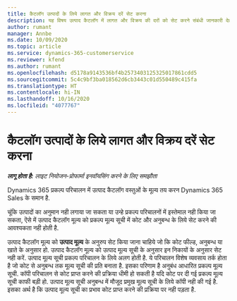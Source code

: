 ```yaml
---
title: कैटलॉग उत्पादों के लिये लागत और विक्रय दरें सेट करना
description: यह विषय उत्पाद कैटलॉग में लागत और विक्रय की दरों को सेट करने संबंधी जानकारी देता है.
author: rumant
manager: Annbe
ms.date: 10/09/2020
ms.topic: article
ms.service: dynamics-365-customerservice
ms.reviewer: kfend
ms.author: rumant
ms.openlocfilehash: d5178a9143536bf4b2573403125325017861cdd5
ms.sourcegitcommit: 5c4c9bf3ba018562d6cb3443c01d550489c415fa
ms.translationtype: HT
ms.contentlocale: hi-IN
ms.lasthandoff: 10/16/2020
ms.locfileid: "4077767"
---
```

# <a name="set-up-cost-and-sales-rates-for-catalog-products"></a>कैटलॉग उत्पादों के लिये लागत और विक्रय दरें सेट करना

_**लागू होता है:** लाइट नियोजन-प्रोफार्मा इनवॉयसिंग करने के लिए समझौता_


Dynamics 365 प्रकल्प परिचालन में उत्पाद कैटलॉग वस्तुओं के मूल्य तय करन Dynamics 365 Sales के समान है.

चूंकि उत्पादों का अनुमान नही लगाया जा सकता या उन्हे प्रकल्प परिचालनों में इस्तेमाल नही किया जा सकता, ऎसे में उत्पाद कैटलॉग मूल्य को प्रकल्प मूल्य सूची में कोट और अनुबन्ध के लिये सेट करने की आवश्यकता नही होती है.

उत्पाद कैटलॉग मूल्य को **उत्पाद मूल्य** के अनुरुप सेट किया जाना चाहिये जो कि कोट फील्ड, अनुबन्ध या खाते के अनुसार हो. उत्पाद कैटलॉग मूल्य को उत्पाद मूल्य सूची के अनुसार इन निकायों के अनुसार सेट नही करें. उत्पाद मूल्य सूची प्रकल्प परिचालन के लिये अलग होती है. ये परिचालन विशेष व्यवसाय तर्क होता है जो कोट से अनुबन्ध तक मूल्य सूची की प्रति बनाता है. इसका परिणाम है अनुबंध आधारित प्रकल्प मूल्य सूची. कॉपी परिचालन से कोट प्राप्त करने की प्रक्रिया धीमी हो सकती है यदि कोट पर दी गई प्रकल्प मूल्य सूची काफी बड़ी हो. उत्पाद मूल्य सूची अनुबन्ध में मौजूद प्रमुख मूल्य सूची के लिये कॉपी नही की गई है. इसका अर्थ है कि उत्पाद मूल्य सूची का प्रभाव कोट प्राप्त करने की प्रक्रिया पर नही पड़ता है.
